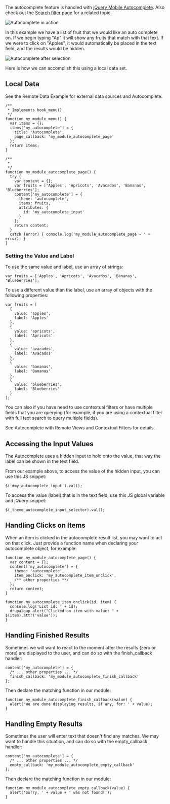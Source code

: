 The autocomplete feature is handled with [jQuery Mobile Autocomplete](http://demos.jquerymobile.com/1.4.2/listview-autocomplete/). Also check out the [Search filter](../../Views/Displaying_a_View/Views_Render_Array/Search_Filter) page for a related topic.

![Autocomplete in action](http://drupalgap.org/sites/default/files/autocomplete.png)

In this example we have a list of fruit that we would like an auto complete on. If we begin typing "Ap" it will show any fruits that match with that text. If we were to click on "Apples", it would automatically be placed in the text field, and the results would be hidden.

![Autocomplete after selection](http://drupalgap.org/sites/default/files/autcomplete-value.png)

Here is how we can accomplish this using a local data set.

## Local Data

See the Remote Data Example for external data sources and Autocomplete.

```
/**
 * Implements hook_menu().
 */
function my_module_menu() {
  var items = {};
  items['my_autocomplete'] = {
    title: 'Autocomplete',
    page_callback: 'my_module_autocomplete_page'
  };
  return items;
}

/**
 *
 */
function my_module_autocomplete_page() {
  try {
    var content = {};
    var fruits = ['Apples', 'Apricots', 'Avacados', 'Bananas', 'Blueberries'];
    content['my_autocomplete'] = {
      theme: 'autocomplete',
      items: fruits,
      attributes: {
        id: 'my_autocomplete_input'
      }
    };
    return content;
  }
  catch (error) { console.log('my_module_autocomplete_page - ' + error); }
}
```

### Setting the Value and Label

To use the same value and label, use an array of strings:

```
var fruits = ['Apples', 'Apricots', 'Avacados', 'Bananas', 'Blueberries'];
```

To use a different value than the label, use an array of objects with the following properties:

```
var fruits = [
  {
    value: 'apples',
    label: 'Apples'
  },
  {
    value: 'apricots',
    label: 'Apricots'
  },
  {
    value: 'avacados',
    label: 'Avacados'
  },
  {
    value: 'bananas',
    label: 'Bananas'
  },
  {
    value: 'blueberries',
    label: 'Blueberries'
  }
];
```

You can also if you have need to use contextual filters or have multiple fields that you are querying (for example, if you are using a contextual filter with full text search to query multiple fields).

See Autocomplete with Remote Views and Contextual Filters for details.

## Accessing the Input Values

The Autocomplete uses a hidden input to hold onto the value, that way the label can be shown in the text field.

From our example above, to access the value of the hidden input, you can use this JS snippet:

`$('#my_autocomplete_input').val();`

To access the value (label) that is in the text field, use this JS global variable and jQuery snippet:

`$(_theme_autocomplete_input_selector).val();`

## Handling Clicks on Items

When an item is clicked in the autocomplete result list, you may want to act on that click. Just provide a function name when declaring your autocomplete object, for example:

```
function my_module_autocomplete_page() {
  var content = {};
  content['my_autocomplete'] = {
    theme: 'autocomplete',
    item_onclick: 'my_autocomplete_item_onclick',
    /** other properties **/
  };
  return content;
}

function my_autocomplete_item_onclick(id, item) {
  console.log('List id: ' + id);
  drupalgap_alert("Clicked on item with value: " + $(item).attr('value'));
}
```

## Handling Finished Results

Sometimes we will want to react to the moment after the results (zero or more) are displayed to the user, and can do so with the finish_callback handler:

```
content['my_autocomplete'] = {
  /* ... other properties ... */
  finish_callback: 'my_module_autocomplete_finish_callback'
};
```

Then declare the matching function in our module:

```
function my_module_autocomplete_finish_callback(value) {
  alert('We are done displaying results, if any, for: ' + value);
}
```

## Handling Empty Results

Sometimes the user will enter text that doesn't find any matches. We may want to handle this situation, and can do so with the empty_callback handler:

```
content['my_autocomplete'] = {
  /* ... other properties ... */
  empty_callback: 'my_module_autocomplete_empty_callback'
};
```

Then declare the matching function in our module:

```
function my_module_autocomplete_empty_callback(value) {
  alert('Sorry, ' + value + ' was not found!');
}
```